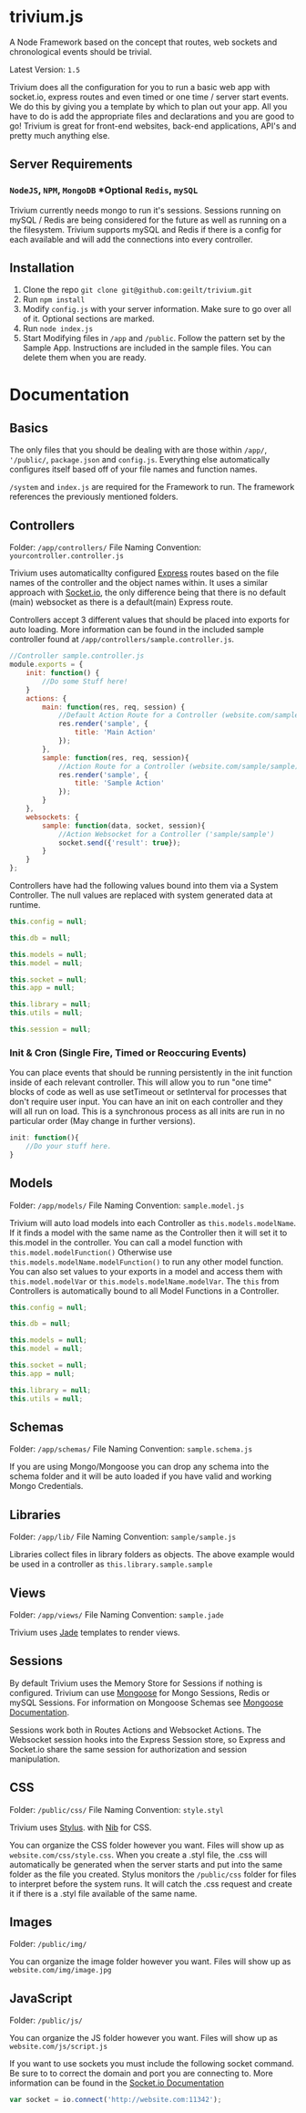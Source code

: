 trivium.js
=======

A Node Framework based on the concept that routes, web sockets and chronological events should be trivial.

Latest Version: `1.5`

Trivium does all the configuration for you to run a basic web app with socket.io, express routes and even timed or one time / server start events. We do this by giving you a template by which to plan out your app. All you have to do is add the appropriate files and declarations and you are good to go! Trivium is great for front-end websites, back-end applications, API's and pretty much anything else.

## Server Requirements
### `NodeJS`, `NPM`, `MongoDB` *Optional `Redis`, `mySQL`
Trivium currently needs mongo to run it's sessions. Sessions running on mySQL / Redis are being considered for the future as well as running on a the filesystem. Trivium supports mySQL and Redis if there is a config for each available and will add the connections into every controller.

## Installation
1. Clone the repo `git clone git@github.com:geilt/trivium.git`
2. Run `npm install`
3. Modify `config.js` with your server information. Make sure to go over all of it. Optional sections are marked.
4. Run `node index.js`
5. Start Modifying files in `/app` and `/public`. Follow the pattern set by the Sample App. Instructions are included in the sample files. You can delete them when you are ready. 

# Documentation
## Basics
The only files that you should be dealing with are those within `/app/`, `'/public/`, `package.json` and `config.js`. Everything else automatically configures itself based off of your file names and function names.

`/system` and `index.js` are required for the Framework to run. The framework references the previously mentioned folders.

## Controllers

Folder: `/app/controllers/` File Naming Convention: `yourcontroller.controller.js`

Trivium uses automaticallty configured [Express](https://github.com/visionmedia/express) routes based on the file names of the controller and the object names within. It uses a similar approach with [Socket.io](https://github.com/learnboost/socket.io/), the only difference being that there is no default (main) websocket as there is a default(main) Express route.

Controllers accept 3 different values that should be placed into exports for auto loading. More information can be found in the included sample controller found at `/app/controllers/sample.controller.js`.
```js
//Controller sample.controller.js
module.exports = {
	init: function() {
		//Do some Stuff here!
	}
	actions: {
		main: function(res, req, session) {
			//Default Action Route for a Controller (website.com/sample)
			res.render('sample', {
				title: 'Main Action'
			});
		},
		sample: function(res, req, session){
			//Action Route for a Controller (website.com/sample/sample)
			res.render('sample', {
				title: 'Sample Action'
			});
		}
	}, 
	websockets: {
		sample: function(data, socket, session){
			//Action Websocket for a Controller ('sample/sample')
			socket.send({'result': true});
		}
	}
};
```

Controllers have had the following values bound into them via a System Controller. The null values are replaced with system generated data at runtime.

```js
this.config = null;

this.db = null;

this.models = null;
this.model = null;

this.socket = null;
this.app = null;

this.library = null;
this.utils = null;

this.session = null;
```

### Init & Cron (Single Fire, Timed or Reoccuring Events)

You can place events that should be running persistently in the init function inside of each relevant controller. This will allow you to run "one time" blocks of code as well as use setTimeout or setInterval for processes that don't require user input. You can have an init on each controller and they will all run on load. This is a synchronous process as all inits are run in no particular order (May change in further versions).

```js
init: function(){
	//Do your stuff here.	
}
```

## Models

Folder: `/app/models/` File Naming Convention: `sample.model.js`

Trivium will auto load models into each Controller as `this.models.modelName`. If it finds a model with the same name as the Controller then it will set it to this.model in the controller. You can call a model function with `this.model.modelFunction()` Otherwise use `this.models.modelName.modelFunction()` to run any other model function. You can also set values to your exports in a model and access them with `this.model.modelVar` or `this.models.modelName.modelVar`. The `this` from Controllers is automatically bound to all Model Functions in a Controller.
```js
this.config = null;

this.db = null;

this.models = null;
this.model = null;

this.socket = null;
this.app = null;

this.library = null;
this.utils = null;
```

## Schemas

Folder: `/app/schemas/` File Naming Convention: `sample.schema.js`

If you are using Mongo/Mongoose you can drop any schema into the schema folder and it will be auto loaded if you have valid and working Mongo Credentials.

## Libraries

Folder: `/app/lib/` File Naming Convention: `sample/sample.js`

Libraries collect files in library folders as objects. The above example would be used in a controller as `this.library.sample.sample`

## Views

Folder: `/app/views/` File Naming Convention: `sample.jade`

Trivium uses [Jade](https://github.com/visionmedia/jade) templates to render views.

## Sessions

By default Trivium uses the Memory Store for Sessions if nothing is configured. Trivium can use [Mongoose](https://github.com/learnboost/mongoose/) for Mongo Sessions, Redis or mySQL Sessions. For information on Mongoose Schemas see [Mongoose Documentation](http://mongoosejs.com/).

Sessions work both in Routes Actions and Websocket Actions. The Websocket session hooks into the Express Session store, so Express and Socket.io share the same session for authorization and session manipulation. 

## CSS

Folder: `/public/css/` File Naming Convention: `style.styl`

Trivium uses [Stylus](https://github.com/learnboost/stylus). with [Nib](https://github.com/visionmedia/nib) for CSS.

You can organize the CSS folder however you want. Files will show up as `website.com/css/style.css`. When you create a .styl file, the .css will automatically be generated when the server starts and put into the same folder as the file you created. Stylus monitors the `/public/css` folder for files to interpret before the system runs. It will catch the .css request and create it if there is a .styl file available of the same name. 

## Images

Folder: `/public/img/`

You can organize the image folder however you want. Files will show up as `website.com/img/image.jpg`

## JavaScript

Folder: `/public/js/`

You can organize the JS folder however you want. Files will show up as `website.com/js/script.js`

If you want to use sockets you must include the following socket command. Be sure to to correct the domain and port you are connecting to. More information can be found in the [Socket.io Documentation](http://socket.io/#how-to-use)

```js
var socket = io.connect('http://website.com:11342');
```